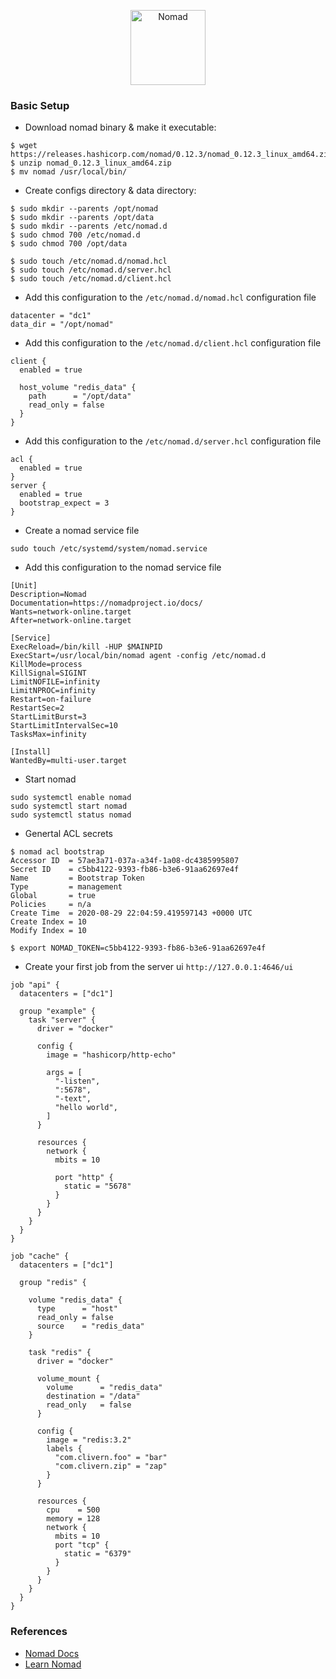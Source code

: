 <p align="center">
    <img alt="Nomad" src="https://s3.amazonaws.com/hashicorp-marketing-web-assets/brand/Nomad_VerticalLogo_FullColor.r1x_p8YHag.svg" width="120" />
</p>


### Basic Setup

- Download nomad binary & make it executable:

```
$ wget https://releases.hashicorp.com/nomad/0.12.3/nomad_0.12.3_linux_amd64.zip
$ unzip nomad_0.12.3_linux_amd64.zip
$ mv nomad /usr/local/bin/
```

- Create configs directory & data directory:

```
$ sudo mkdir --parents /opt/nomad
$ sudo mkdir --parents /opt/data
$ sudo mkdir --parents /etc/nomad.d
$ sudo chmod 700 /etc/nomad.d
$ sudo chmod 700 /opt/data

$ sudo touch /etc/nomad.d/nomad.hcl
$ sudo touch /etc/nomad.d/server.hcl
$ sudo touch /etc/nomad.d/client.hcl
```

- Add this configuration to the `/etc/nomad.d/nomad.hcl` configuration file

```
datacenter = "dc1"
data_dir = "/opt/nomad"
```

- Add this configuration to the `/etc/nomad.d/client.hcl` configuration file

```hcl
client {
  enabled = true

  host_volume "redis_data" {
    path      = "/opt/data"
    read_only = false
  }
}
```

- Add this configuration to the `/etc/nomad.d/server.hcl` configuration file

```hcl
acl {
  enabled = true
}
server {
  enabled = true
  bootstrap_expect = 3
}
```

- Create a nomad service file

```
sudo touch /etc/systemd/system/nomad.service
```

- Add this configuration to the nomad service file

```
[Unit]
Description=Nomad
Documentation=https://nomadproject.io/docs/
Wants=network-online.target
After=network-online.target

[Service]
ExecReload=/bin/kill -HUP $MAINPID
ExecStart=/usr/local/bin/nomad agent -config /etc/nomad.d
KillMode=process
KillSignal=SIGINT
LimitNOFILE=infinity
LimitNPROC=infinity
Restart=on-failure
RestartSec=2
StartLimitBurst=3
StartLimitIntervalSec=10
TasksMax=infinity

[Install]
WantedBy=multi-user.target
```

- Start nomad

```
sudo systemctl enable nomad
sudo systemctl start nomad
sudo systemctl status nomad
```

- Genertal ACL secrets

```
$ nomad acl bootstrap
Accessor ID  = 57ae3a71-037a-a34f-1a08-dc4385995807
Secret ID    = c5bb4122-9393-fb86-b3e6-91aa62697e4f
Name         = Bootstrap Token
Type         = management
Global       = true
Policies     = n/a
Create Time  = 2020-08-29 22:04:59.419597143 +0000 UTC
Create Index = 10
Modify Index = 10

$ export NOMAD_TOKEN=c5bb4122-9393-fb86-b3e6-91aa62697e4f
```

- Create your first job from the server ui `http://127.0.0.1:4646/ui`

```hcl
job "api" {
  datacenters = ["dc1"]

  group "example" {
    task "server" {
      driver = "docker"

      config {
        image = "hashicorp/http-echo"

        args = [
          "-listen",
          ":5678",
          "-text",
          "hello world",
        ]
      }

      resources {
        network {
          mbits = 10

          port "http" {
            static = "5678"
          }
        }
      }
    }
  }
}
```

```hcl
job "cache" {
  datacenters = ["dc1"]

  group "redis" {

    volume "redis_data" {
      type      = "host"
      read_only = false
      source    = "redis_data"
    }

    task "redis" {
      driver = "docker"

      volume_mount {
        volume      = "redis_data"
        destination = "/data"
        read_only   = false
      }

      config {
        image = "redis:3.2"
        labels {
          "com.clivern.foo" = "bar"
          "com.clivern.zip" = "zap"
        }
      }

      resources {
        cpu    = 500
        memory = 128
        network {
          mbits = 10
          port "tcp" {
            static = "6379"
          }
        }
      }
    }
  }
}
```


### References

- [Nomad Docs](https://www.nomadproject.io/docs)
- [Learn Nomad](https://learn.hashicorp.com/collections/nomad/get-started)
